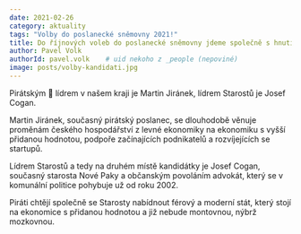 ```yaml
---
date: 2021-02-26
category: aktuality
tags: "Volby do poslanecké sněmovny 2021!"
title: Do říjnových voleb do poslanecké sněmovny jdeme společně s hnutím Starostové a nezávislí
author: Pavel Volk
authorId: pavel.volk    # uid nekoho z _people (nepoviné)
image: posts/volby-kandidati.jpg
---
```


Pirátským 🏴 lídrem v našem kraji je Martin Jiránek, lídrem Starostů je Josef Cogan.

Martin Jiránek, současný pirátský poslanec, se dlouhodobě věnuje proměnám českého hospodářství z levné ekonomiky na ekonomiku s vyšší přidanou hodnotou, podpoře začínajících podnikatelů a rozvíjejících se startupů.

Lídrem Starostů a tedy na druhém místě kandidátky je Josef Cogan, současný starosta Nové Paky a občanským povoláním advokát, který se v komunální politice pohybuje už od roku 2002.

Piráti chtějí společně se Starosty nabídnout férový a moderní stát, který stojí na ekonomice s přidanou hodnotou a již nebude montovnou, nýbrž mozkovnou. 
